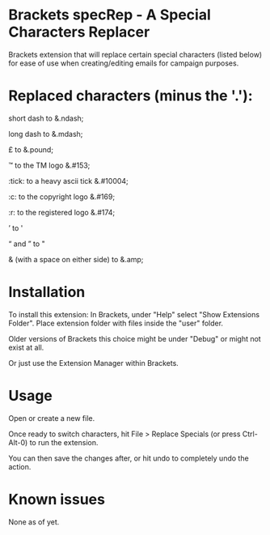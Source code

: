 Brackets specRep - A Special Characters Replacer
===
Brackets extension that will replace certain special characters (listed below) for ease of use when creating/editing emails for campaign purposes.

Replaced characters (minus the '.'):
===
short dash to &.ndash;

long dash to &.mdash;

£ to &.pound;

:tm: to the TM logo &.#153;

:tick: to a heavy ascii tick &.#10004;

:c: to the copyright logo &.#169;

:r: to the registered logo &.#174;

’ to '

“ and ” to "

& (with a space on either side) to &.amp;


Installation
===
To install this extension:
In Brackets, under "Help" select "Show Extensions Folder". Place extension folder with files inside the "user" folder.

Older versions of Brackets this choice might be under "Debug" or might not exist at all.

Or just use the Extension Manager within Brackets.


Usage
=====
Open or create a new file.

Once ready to switch characters, hit File > Replace Specials (or press Ctrl-Alt-0) to run the extension.

You can then save the changes after, or hit undo to completely undo the action.


Known issues
============
None as of yet.
